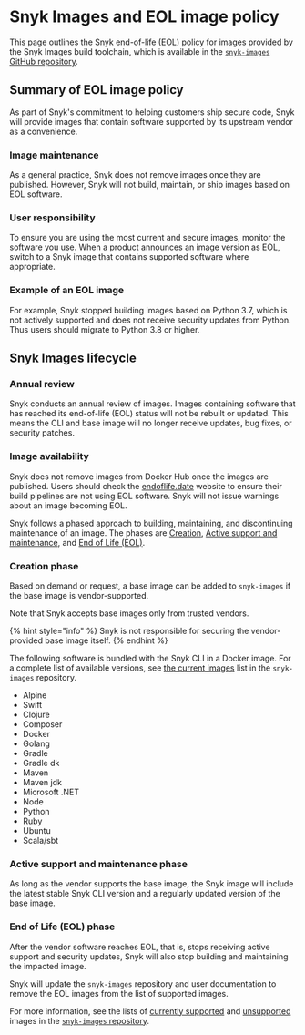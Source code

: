 # Snyk Images and EOL image policy

This page outlines the Snyk end-of-life (EOL) policy for images provided by the Snyk Images build toolchain, which is available in the [`snyk-images` GitHub repository](https://github.com/snyk/snyk-images).

## Summary of EOL image policy

As part of Snyk's commitment to helping customers ship secure code, Snyk will provide images that contain software supported by its upstream vendor as a convenience.

### Image maintenance

As a general practice, Snyk does not remove images once they are published. However, Snyk will not build, maintain, or ship images based on EOL software.

### User responsibility

To ensure you are using the most current and secure images, monitor the software you use. When a product announces an image version as EOL, switch to a Snyk image that contains supported software where appropriate.

### Example of an EOL image

For example, Snyk stopped building images based on Python 3.7, which is not actively supported and does not receive security updates from Python. Thus users should migrate to Python 3.8 or higher.

## Snyk Images lifecycle

### Annual review

Snyk conducts an annual review of images. Images containing software that has reached its end-of-life (EOL) status will not be rebuilt or updated. This means the CLI and base image will no longer receive updates, bug fixes, or security patches.

### Image availability

Snyk does not remove images from Docker Hub once the images are published. Users should check the [endoflife.date](https://endoflife.date/) website to ensure their build pipelines are not using EOL software.  Snyk will not issue warnings about an image becoming EOL.

Snyk follows a phased approach to building, maintaining, and discontinuing maintenance of an image. The phases are [Creation](snyk-images-and-eol-image-policy.md#creation-phase), [Active support and maintenance](snyk-images-and-eol-image-policy.md#active-support-and-maintenance-phase), and [End of Life (EOL)](snyk-images-and-eol-image-policy.md#end-of-life-eol-phase).

### Creation phase

Based on demand or request, a base image can be added to `snyk-images` if the base image is vendor-supported.

Note that Snyk accepts base images only from trusted vendors.

{% hint style="info" %}
Snyk is not responsible for securing the vendor-provided base image itself.
{% endhint %}

The following software is bundled with the Snyk CLI in a Docker image.  For a complete list of available versions, see [the current images](https://github.com/snyk/snyk-images/tree/master?tab=readme-ov-file#current-images) list in the `snyk-images` repository.

* Alpine
* Swift
* Clojure
* Composer
* Docker
* Golang
* Gradle
* Gradle dk
* Maven
* Maven jdk
* Microsoft .NET
* Node
* Python
* Ruby
* Ubuntu
* Scala/sbt

### Active support and maintenance phase

As long as the vendor supports the base image, the Snyk image will include the latest stable Snyk CLI version and a regularly updated version of the base image. &#x20;

### End of Life (EOL) phase

After the vendor software reaches EOL, that is, stops receiving active support and security updates, Snyk will also stop building and maintaining the impacted image.

Snyk will update the `snyk-images` repository and user documentation to remove the EOL images from the list of supported images.

For more information, see the lists of [currently supported](https://github.com/snyk/snyk-images?tab=readme-ov-file#current-images) and [unsupported ](https://github.com/snyk/snyk-images?tab=readme-ov-file#vendor-unsupported-base-images)images in the [`snyk-images` repository](https://github.com/snyk/snyk-images).
